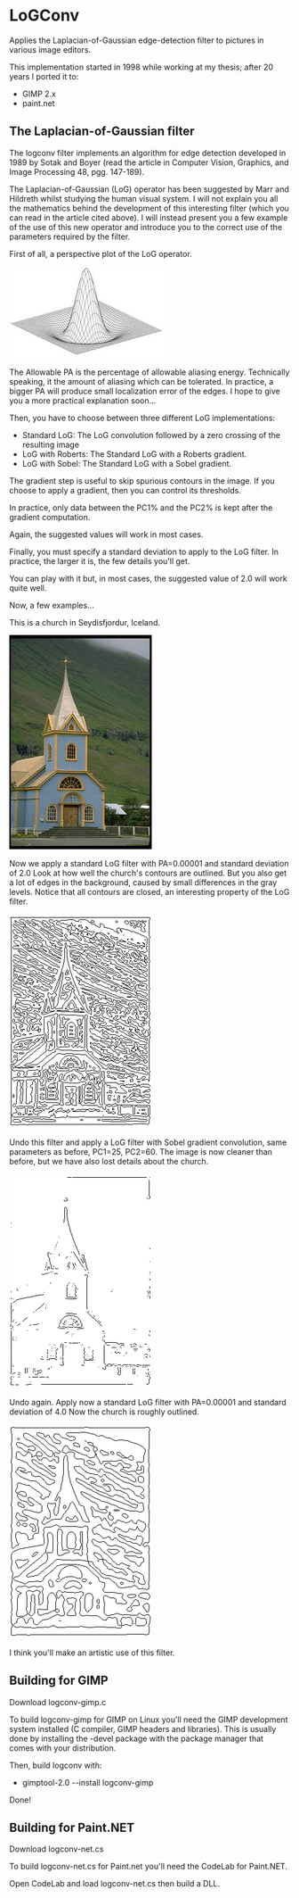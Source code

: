 # LoGConv
Applies the Laplacian-of-Gaussian edge-detection filter to pictures in various image editors.

This implementation started in 1998 while working at my thesis; after 20 years I ported it to:
* GIMP 2.x
* paint.net

## The Laplacian-of-Gaussian filter

The logconv filter implements an algorithm for edge detection developed in 1989 by Sotak and Boyer (read the article in Computer Vision, Graphics, and Image Processing 48, pgg. 147-189).

The Laplacian-of-Gaussian (LoG) operator has been suggested by Marr and Hildreth whilst studying the human visual system.
I will not explain you all the mathematics behind the development of this interesting filter (which you can read in the article cited above).
I will instead present you a few example of the use of this new operator and introduce you to the correct use of the parameters required by the filter.

First of all, a perspective plot of the LoG operator.

![loggraph](/docs/loggraph.jpeg)

The Allowable PA is the percentage of allowable aliasing energy.
Technically speaking, it the amount of aliasing which can be tolerated. In practice, a bigger PA will produce small localization error of the edges. I hope to give you a more practical explanation soon...

Then, you have to choose between three different LoG implementations:
* Standard LoG: The LoG convolution followed by a zero crossing of the resulting image
* LoG with Roberts: The Standard LoG with a Roberts gradient.
* LoG with Sobel: The Standard LoG with a Sobel gradient.

The gradient step is useful to skip spurious contours in the image. If you choose to apply a gradient, then you can control its thresholds. 

In practice, only data between the PC1% and the PC2% is kept after the gradient computation.

Again, the suggested values will work in most cases.

Finally, you must specify a standard deviation to apply to the LoG filter. In practice, the larger it is, the few details you'll get.

You can play with it but, in most cases, the suggested value of 2.0 will work quite well.

Now, a few examples...

This is a church in Seydisfjordur, Iceland.

![](/docs/logchurch.jpeg)

Now we apply a standard LoG filter with PA=0.00001 and standard deviation of 2.0
Look at how well the church's contours are outlined. But you also get a lot of edges in the background, caused by small differences in the gray levels.
Notice that all contours are closed, an interesting property of the LoG filter.

![](/docs/logchurch1.gif)

Undo this filter and apply a LoG filter with Sobel gradient convolution, same parameters as before, PC1=25, PC2=60.
The image is now cleaner than before, but we have also lost details about the church.

![](/docs/logchurch2.gif)

Undo again. Apply now a standard LoG filter with PA=0.00001 and standard deviation of 4.0
Now the church is roughly outlined.

![](/docs/logchurch3.gif)

I think you'll make an artistic use of this filter.

## Building for GIMP

Download logconv-gimp.c

To build logconv-gimp for GIMP on Linux you'll need the GIMP development system installed (C compiler, GIMP headers and libraries).
This is usually done by installing the -devel package with the package manager that comes with your distribution.

Then, build logconv with:
* gimptool-2.0 --install logconv-gimp

Done!

## Building for Paint.NET

Download logconv-net.cs

To build logconv-net.cs for Paint.net you'll need the CodeLab for Paint.NET. 

Open CodeLab and load logconv-net.cs then build a DLL.

